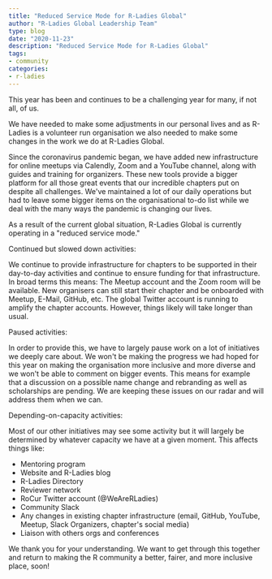 ```yaml
---
title: "Reduced Service Mode for R-Ladies Global"
author: "R-Ladies Global Leadership Team"
type: blog
date: "2020-11-23"
description: "Reduced Service Mode for R-Ladies Global"
tags: 
- community
categories:
- r-ladies
---
```


This year has been and continues to be a challenging year for many, if not all, of us.

We have needed to make some adjustments in our personal lives and as R-Ladies is a volunteer run organisation we also needed to make some changes in the work we do at R-Ladies Global.

Since the coronavirus pandemic began, we have added new infrastructure for online meetups via Calendly, Zoom and a YouTube channel, along with guides and training for organizers.
These new tools provide a bigger platform for all those great events that our incredible chapters put on despite all challenges.
We've maintained a lot of our daily operations but had to leave some bigger items on the organisational to-do list while we deal with the many ways the pandemic is changing our lives.

As a result of the current global situation, R-Ladies Global is currently operating in a "reduced service mode."

Continued but slowed down activities:

We continue to provide infrastructure for chapters to be supported in their day-to-day activities and continue to ensure funding for that infrastructure.
In broad terms this means: The Meetup account and the Zoom room will be available.
New organisers can still start their chapter and be onboarded with Meetup, E-Mail, GitHub, etc.
The global Twitter account is running to amplify the chapter accounts.
However, things likely will take longer than usual.

Paused activities:

In order to provide this, we have to largely pause work on a lot of initiatives we deeply care about.
We won't be making the progress we had hoped for this year on making the organisation more inclusive and more diverse and we won't be able to comment on bigger events.
This means for example that a discussion on a possible name change and rebranding as well as scholarships are pending.
We are keeping these issues on our radar and will address them when we can.

Depending-on-capacity activities:

Most of our other initiatives may see some activity but it will largely be determined by whatever capacity we have at a given moment.
This affects things like:

- Mentoring program
- Website and R-Ladies blog
- R-Ladies Directory
- Reviewer network
- RoCur Twitter account (@WeAreRLadies)
- Community Slack
- Any changes in existing chapter infrastructure (email, GitHub, YouTube, Meetup, Slack Organizers, chapter's social media)
- Liaison with others orgs and conferences

We thank you for your understanding.
We want to get through this together and return to making the R community a better, fairer, and more inclusive place, soon!


